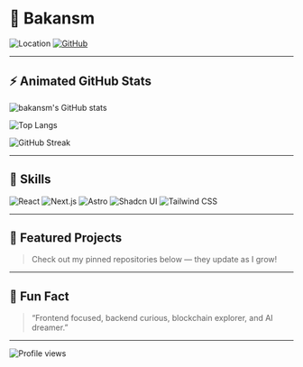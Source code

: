 # 👋 Bakansm

![Location](https://img.shields.io/badge/Ho%20Chi%20Minh%20City-Vietnam-f5a623?style=for-the-badge)
[![GitHub](https://img.shields.io/badge/-bakansm-333?logo=github&logoColor=white&style=for-the-badge)](https://github.com/bakansm)

---

## ⚡️ Animated GitHub Stats

![bakansm's GitHub stats](https://github-readme-stats.vercel.app/api?username=bakansm&show_icons=true&theme=radical&hide_border=true)

![Top Langs](https://github-readme-stats.vercel.app/api/top-langs/?username=bakansm&layout=compact&theme=radical&hide_border=true)

![GitHub Streak](https://streak-stats.demolab.com?user=bakansm&theme=radical&hide_border=true)

---

## 🚀 Skills

![React](https://img.shields.io/badge/-React-61DAFB?logo=react&logoColor=white&style=for-the-badge)
![Next.js](https://img.shields.io/badge/-Next.js-black?logo=next.js&logoColor=white&style=for-the-badge)
![Astro](https://img.shields.io/badge/-Astro-1a2233?logo=astro&logoColor=white&style=for-the-badge)
![Shadcn UI](https://img.shields.io/badge/-Shadcn%20UI-fff?logo=shadcnui&logoColor=black&style=for-the-badge)
![Tailwind CSS](https://img.shields.io/badge/-Tailwind%20CSS-38B2AC?logo=tailwindcss&logoColor=white&style=for-the-badge)

---

## 📌 Featured Projects

> Check out my pinned repositories below — they update as I grow!

---

## 🐾 Fun Fact

> “Frontend focused, backend curious, blockchain explorer, and AI dreamer.”

---

![Profile views](https://komarev.com/ghpvc/?username=bakansm&style=for-the-badge)
